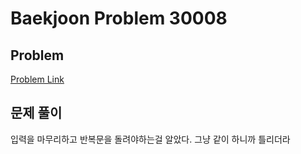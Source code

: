 # Baekjoon Problem 30008 
 
## Problem 
[Problem Link](https://www.acmicpc.net/problem/30008) 

## 문제 풀이
입력을 마무리하고 반복문을 돌려야하는걸 알았다. 그냥 같이 하니까 틀리더라